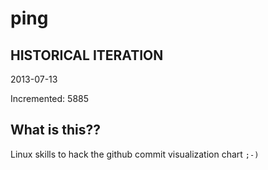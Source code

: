 # ping

## HISTORICAL ITERATION
2013-07-13

Incremented: 5885

## What is this?? 
Linux skills to hack the github commit visualization chart `;-)`
